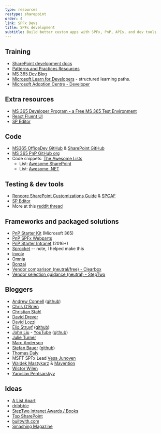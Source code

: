 ```yaml
---
type: resources
restype: sharepoint
order: 4
link: SPFx Devs
title: SPFx development
subtitle: Build better custom apps with SPFx, PnP, APIs, and dev tools
---
```


## Training

* [SharePoint development docs](https://learn.microsoft.com/sharepoint/dev/)
* [Patterns and Practices Resources](https://pnp.github.io/)
* [MS 365 Dev Blog](https://devblogs.microsoft.com/microsoft365dev/)
* [Microsoft Learn for Developers](https://learn.microsoft.com/training/roles/developer/) - structured learning paths.
* [Microsoft Adoption Centre - Developer](https://adoption.microsoft.com/roles/developer/)

## Extra resources

* [MS 365 Developer Program - a Free MS 365 Test Environment](https://developer.microsoft.com/microsoft-365/dev-program)
* [React Fluent UI](https://developer.microsoft.com/fluentui)
* [SP Editor](https://www.reddit.com/r/sharepoint/comments/677cq0/sp_editor_this_chrome_extension_adds_a_sharepoint/)

## Code

* [MS365 OfficeDev GitHub](https://github.com/OfficeDev) & [SharePoint GitHub](https://github.com/SharePoint)
* [MS 365 PnP GitHub org](https://github.com/pnp)
* Code snippets: [The Awesome Lists](https://github.com/sindresorhus/awesome)
  * List: [Awesome SharePoint](https://github.com/BSUG/awesome-sharepoint)
  * List: [Awesome .NET](https://github.com/quozd/awesome-dotnet)

## Testing & dev tools

* [Rencore SharePoint Customizations Guide](https://rencore.com/sharepoint-customizations-guide/) & [SPCAF](https://rencore.com)
* [SP Editor](https://chrome.google.com/webstore/detail/sp-editor/ecblfcmjnbbgaojblcpmjoamegpbodhd?hl=en)
* More at this [reddit thread](https://www.reddit.com/r/sharepoint/comments/3xur5o/useful_sharepoint_dev_tools/)

## Frameworks and packaged solutions

* [PnP Starter Kit](https://github.com/pnp/sp-starter-kit) (Microsoft 365)
* [PnP SPFx Webparts](https://github.com/pnp/sp-dev-fx-webparts)
* [PnP Starter Intranet](https://github.com/SharePoint/PnP/tree/master/Solutions/Business.StarterIntranet) (2016+)
* [Sprocket](https://sprocket365.com) -- note, I helped make this
* [Involv](https://www.involv-intranet.com/)
* [Omnia](https://www.omniaintranet.com/)
* [Bonzai](https://bonzai-intranet.com/)
* [Vendor comparison (neutral/free) - Clearbox](https://www.clearbox.co.uk/2025-intranet-report-clearbox/)
* [Vendor selection guidance (neutral) - StepTwo](https://www.steptwo.com.au/papers/out-of-the-box-intranet-solution/)

## Bloggers

* [Andrew Connell](https://www.andrewconnell.com/) ([github](https://github.com/andrewconnell))
* [Chris O’Brien](https://www.sharepointnutsandbolts.com/)
* [Christian Stahl](https://chrisstahl.wordpress.com)
* [David Drever](https://daviddrever.com/)
* [David Lozzi](https://davidlozzi.com)
* [Elio Struyf](https://www.eliostruyf.com) ([github](https://github.com/estruyf))
* [John Liu](https://johnliu.net) - [YouTube](https://www.youtube.com/c/JohnLiu/playlists) ([github](https://github.com/johnnliu))
* [Julie Turner](https://julieturner.net/)
* [Marc Anderson](https://sympmarc.com/)
* [Stefan Bauer](https://n8d.at/blog/) ([github](https://github.com/StfBauer?tab=repositories))
* [Thomas Daly](https://thomasdaly.net)
* MSFT SPFx Lead [Vesa Junoven](https://learn.microsoft.com/archive/blogs/vesku)
* [Waldek Mastykarz](https://blog.mastykarz.nl) & [Mavention](https://www.mavention.com/blog)
* [Wictor Wilen](https://www.wictorwilen.se/)
* [Yaroslav Pentsarskyy](https://www.origamiconnect.com/articles)

## Ideas

* [A List Apart](https://alistapart.com/topics)
* [dribbble](https://dribbble.com/)
* [StepTwo Intranet Awards / Books](https://www.steptwo.com.au/)
* [Top SharePoint](https://www.topsharepoint.com/)
* [builtwith.com](https://builtwith.com/)
* [Smashing Magazine](https://www.smashingmagazine.com/)